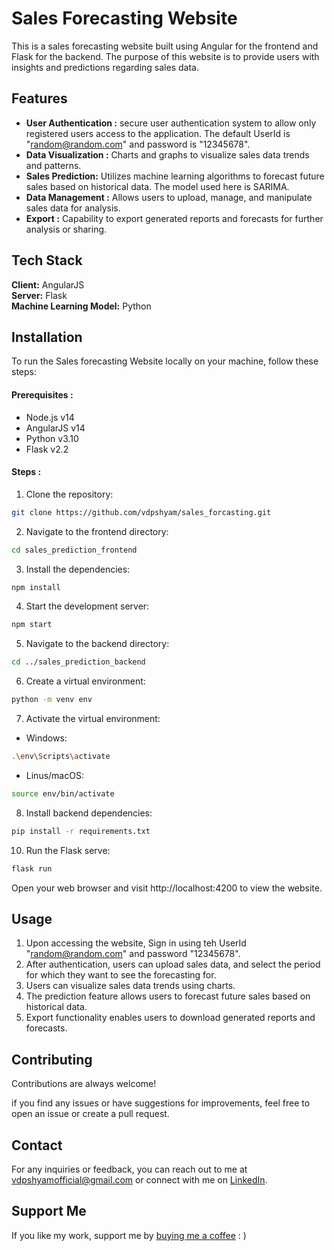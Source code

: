 
# Sales Forecasting Website

This is a sales forecasting website built using Angular for the frontend and Flask for the backend. The purpose of this website is to provide users with insights and predictions regarding sales data.

## Features

- **User Authentication :** secure user authentication system to allow only registered users access to the application. The default UserId is "random@random.com" and password is "12345678".
- **Data Visualization :** Charts and graphs to visualize sales data trends and patterns.
- **Sales Prediction:** Utilizes machine learning algorithms to forecast future sales based on historical data. The model used here is SARIMA.
- **Data Management :** Allows users to upload, manage, and manipulate sales data for analysis.
- **Export :** Capability to export generated reports and forecasts for further analysis or sharing.
## Tech Stack

**Client:** AngularJS \
**Server:** Flask \
**Machine Learning Model:** Python



## Installation

To run the Sales forecasting Website locally on your machine, follow these steps:

#### Prerequisites : 
- Node.js v14
- AngularJS v14
- Python v3.10
- Flask v2.2

#### Steps : 

1. Clone the repository:

```bash
git clone https://github.com/vdpshyam/sales_forcasting.git
```

2. Navigate to the frontend directory:

```bash
cd sales_prediction_frontend
```

3. Install the dependencies:

```bash
npm install
```

4. Start the development server:

```bash
npm start
```

5. Navigate to the backend directory:

```bash
cd ../sales_prediction_backend
```

6. Create a virtual environment: 

```bash
python -m venv env
```

7. Activate the virtual environment:

- Windows: 
```bash
.\env\Scripts\activate
```

- Linus/macOS: 
```bash
source env/bin/activate
```

8. Install backend dependencies:

```bash
pip install -r requirements.txt
```

10. Run the Flask serve:

```bash
flask run
```

Open your web browser and visit http://localhost:4200 to view the website.
  
## Usage

1. Upon accessing the website, Sign in using teh UserId "random@random.com" and password "12345678".
2. After authentication, users can upload sales data, and select the period for which they want to see the forecasting for.
3. Users can visualize sales data trends using charts.
4. The prediction feature allows users to forecast future sales based on historical data.
5. Export functionality enables users to download generated reports and forecasts.
## Contributing

Contributions are always welcome!

if you find any issues or have suggestions for improvements, feel free to open an issue or create a pull request.


## Contact

For any inquiries or feedback, you can reach out to me at vdpshyamofficial@gmail.com or connect with me on [LinkedIn](https://www.linkedin.com/in/v-d-p-shyam-9b6ba3162/).
## Support Me

If you like my work, support me by [buying me a coffee](https://www.buymeacoffee.com/vdpshyam) : )


